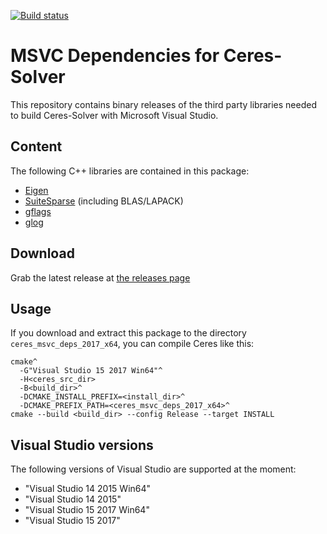 [![Build status](https://ci.appveyor.com/api/projects/status/y9aabolrn9hx94kg?svg=true)](https://ci.appveyor.com/project/bjornpiltz/ceres_msvc_deps) 

# MSVC Dependencies for Ceres-Solver
This repository contains binary releases of the third party libraries needed to build Ceres-Solver with Microsoft Visual Studio.

## Content
The following C++ libraries are contained in this package:
* [Eigen](http://eigen.tuxfamily.org)
* [SuiteSparse](http://faculty.cse.tamu.edu/davis/suitesparse.html) (including BLAS/LAPACK)
* [gflags](https://github.com/gflags/gflags)
* [glog](https://github.com/google/glog)

## Download
Grab the latest release at [the releases page](https://github.com/bjornpiltz/ceres_msvc_deps/releases)

## Usage
If you download and extract this package to the directory `ceres_msvc_deps_2017_x64`, you can compile Ceres like this:
```batch
cmake^
  -G"Visual Studio 15 2017 Win64"^
  -H<ceres_src_dir>
  -B<build_dir>^
  -DCMAKE_INSTALL_PREFIX=<install_dir>^
  -DCMAKE_PREFIX_PATH=<ceres_msvc_deps_2017_x64>^
cmake --build <build_dir> --config Release --target INSTALL  
```

## Visual Studio versions
The following versions of Visual Studio are supported at the moment:
* "Visual Studio 14 2015 Win64"
* "Visual Studio 14 2015"
* "Visual Studio 15 2017 Win64"
* "Visual Studio 15 2017"
